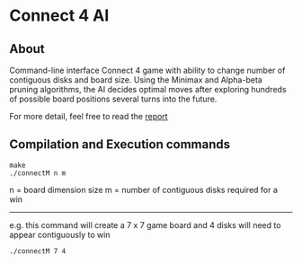 # Connect 4 AI

## About
Command-line interface Connect 4 game with ability to change number of contiguous disks and board size. Using the Minimax and Alpha-beta pruning algorithms, the AI decides optimal moves after exploring hundreds of possible board positions several turns into the future.

For more detail, feel free to read the [report](https://github.com/alexander-bachmann/connect-4-ai/blob/master/Connect_M_Report.pdf)

## Compilation and Execution commands
```
make
./connectM n m
```
n = board dimension size
m = number of contiguous disks required for a win

---

e.g. this command will create a 7 x 7 game board and 4 disks will need to appear contiguously to win
```
./connectM 7 4
```
